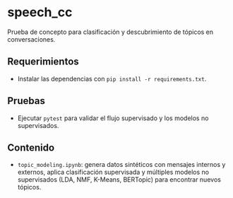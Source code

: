 # speech_cc

Prueba de concepto para clasificación y descubrimiento de tópicos en conversaciones.

## Requerimientos
- Instalar las dependencias con `pip install -r requirements.txt`.

## Pruebas
- Ejecutar `pytest` para validar el flujo supervisado y los modelos no supervisados.

## Contenido
- `topic_modeling.ipynb`: genera datos sintéticos con mensajes internos y externos, aplica clasificación supervisada y múltiples modelos no supervisados (LDA, NMF, K-Means, BERTopic) para encontrar nuevos tópicos.
